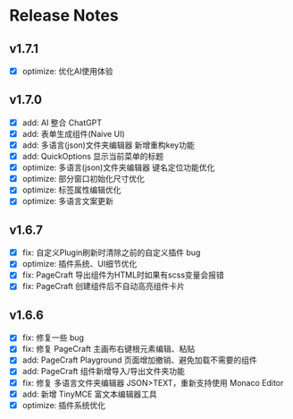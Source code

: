 # Release Notes

## v1.7.1

- [x] optimize: 优化AI使用体验

## v1.7.0

- [x] add: AI 整合 ChatGPT
- [x] add: 表单生成组件(Naive UI)
- [x] add: 多语言(json)文件夹编辑器 新增重构key功能
- [x] add: QuickOptions 显示当前菜单的标题
- [x] optimize: 多语言(json)文件夹编辑器 键名定位功能优化
- [x] optimize: 部分窗口初始化尺寸优化
- [x] optimize: 标签属性编辑优化
- [x] optimize: 多语言文案更新

## v1.6.7

- [x] fix: 自定义Plugin刷新时清除之前的自定义插件 bug
- [x] optimize: 插件系统、UI细节优化
- [x] fix: PageCraft 导出组件为HTML时如果有scss变量会报错
- [x] fix: PageCraft 创建组件后不自动高亮组件卡片

## v1.6.6

- [x] fix: 修复一些 bug
- [x] fix: 修复 PageCraft 主画布右键根元素编辑、粘贴
- [x] add: PageCraft Playground 页面增加撤销、避免加载不需要的组件
- [x] add: PageCraft 组件新增导入/导出文件夹功能
- [x] fix: 修复 多语言文件夹编辑器 JSON>TEXT，重新支持使用 Monaco Editor
- [x] add: 新增 TinyMCE 富文本编辑器工具
- [x] optimize: 插件系统优化
